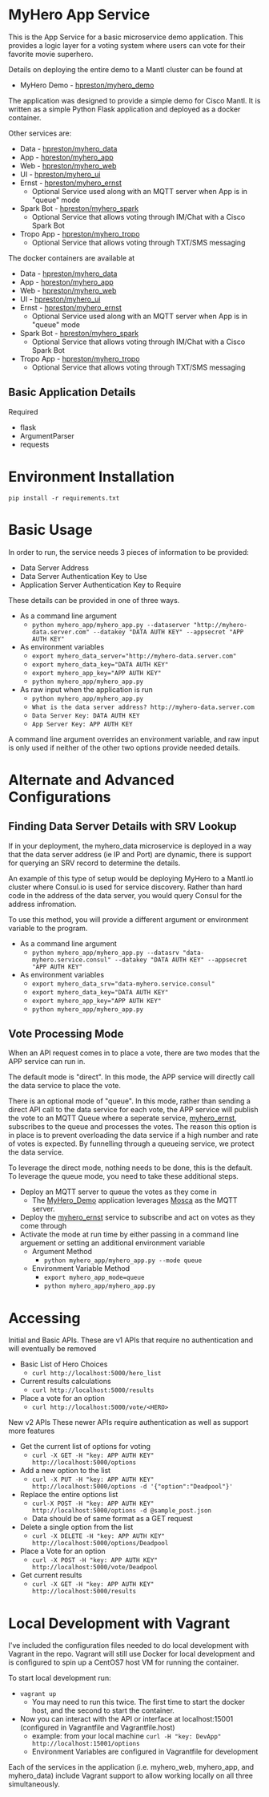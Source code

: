# MyHero App Service

This is the App Service for a basic microservice demo application.
This provides a logic layer for a voting system where users can vote for their favorite movie superhero.

Details on deploying the entire demo to a Mantl cluster can be found at

* MyHero Demo - [hpreston/myhero_demo](https://github.com/hpreston/myhero_demo)

The application was designed to provide a simple demo for Cisco Mantl.  It is written as a simple Python Flask application and deployed as a docker container.

Other services are:

* Data - [hpreston/myhero_data](https://github.com/hpreston/myhero_data)
* App - [hpreston/myhero_app](https://github.com/hpreston/myhero_app)
* Web - [hpreston/myhero_web](https://github.com/hpreston/myhero_web)
* UI - [hpreston/myhero_ui](https://github.com/hpreston/myhero_ui)
* Ernst - [hpreston/myhero_ernst](https://github.com/hpreston/myhero_ernst)
  * Optional Service used along with an MQTT server when App is in "queue" mode
* Spark Bot - [hpreston/myhero_spark](https://github.com/hpreston/myhero_spark)
  * Optional Service that allows voting through IM/Chat with a Cisco Spark Bot
* Tropo App - [hpreston/myhero_tropo](https://github.com/hpreston/myhero_tropo)
  * Optional Service that allows voting through TXT/SMS messaging


The docker containers are available at

* Data - [hpreston/myhero_data](https://hub.docker.com/r/hpreston/myhero_data)
* App - [hpreston/myhero_app](https://hub.docker.com/r/hpreston/myhero_app)
* Web - [hpreston/myhero_web](https://hub.docker.com/r/hpreston/myhero_web)
* UI - [hpreston/myhero_ui](https://hub.docker.com/r/hpreston/myhero_ui)
* Ernst - [hpreston/myhero_ernst](https://hub.docker.com/r/hpreston/myhero_ernst)
  * Optional Service used along with an MQTT server when App is in "queue" mode
* Spark Bot - [hpreston/myhero_spark](https://hub.docker.com/r/hpreston/myhero_spark)
  * Optional Service that allows voting through IM/Chat with a Cisco Spark Bot
* Tropo App - [hpreston/myhero_tropo](https://hub.docker.com/r/hpreston/myhero_tropo)
  * Optional Service that allows voting through TXT/SMS messaging

## Basic Application Details

Required

* flask
* ArgumentParser
* requests

# Environment Installation

    pip install -r requirements.txt

# Basic Usage

In order to run, the service needs 3 pieces of information to be provided:

* Data Server Address
* Data Server Authentication Key to Use
* Application Server Authentication Key to Require

These details can be provided in one of three ways.

* As a command line argument
  - `python myhero_app/myhero_app.py --dataserver "http://myhero-data.server.com" --datakey "DATA AUTH KEY" --appsecret "APP AUTH KEY" `
* As environment variables
  - `export myhero_data_server="http://myhero-data.server.com"`
  - `export myhero_data_key="DATA AUTH KEY"`
  - `export myhero_app_key="APP AUTH KEY"`
  - `python myhero_app/myhero_app.py`
* As raw input when the application is run
  - `python myhero_app/myhero_app.py`
  - `What is the data server address? http://myhero-data.server.com`
  - `Data Server Key: DATA AUTH KEY`
  - `App Server Key: APP AUTH KEY`

A command line argument overrides an environment variable, and raw input is only used if neither of the other two options provide needed details.

# Alternate and Advanced Configurations

## Finding Data Server Details with SRV Lookup

If in your deployment, the myhero_data microservice is deployed in a way that the data server address (ie IP and Port) are dynamic, there is support for querying an SRV record to determine the details.

An example of this type of setup would be deploying MyHero to a Mantl.io cluster where Consul.io is used for service discovery.  Rather than hard code in the address of the data server, you would query Consul for the address infromation.

To use this method, you will provide a different argument or environment variable to the program.

* As a command line argument
  - `python myhero_app/myhero_app.py --datasrv "data-myhero.service.consul" --datakey "DATA AUTH KEY" --appsecret "APP AUTH KEY" `
* As environment variables
  - `export myhero_data_srv="data-myhero.service.consul"`
  - `export myhero_data_key="DATA AUTH KEY"`
  - `export myhero_app_key="APP AUTH KEY"`
  - `python myhero_app/myhero_app.py`

## Vote Processing Mode

When an API request comes in to place a vote, there are two modes that the APP service can run in.

The default mode is "direct".  In this mode, the APP service will directly call the data service to place the vote.

There is an optional mode of "queue".  In this mode, rather than sending a direct API call to the data service for each vote, the APP service will publish the vote to an MQTT Queue where a seperate service, [myhero_ernst](www.github.com/hpreston/myhero_ernst), subscribes to the queue and processes the votes.  The reason this option is in place is to prevent overloading the data service if a high number and rate of votes is expected.  By funnelling through a queueing service, we protect the data service.

To leverage the direct mode, nothing needs to be done, this is the default.  To leverage the queue mode, you need to take these additional steps.

* Deploy an MQTT server to queue the votes as they come in
  * The [MyHero_Demo](www.github.com/hpreston/myhero_demo) application leverages [Mosca](https://hub.docker.com/r/matteocollina/mosca/) as the MQTT server.
* Deploy the  [myhero_ernst](www.github.com/hpreston/myhero_ernst) service to subscribe and act on votes as they come through
* Activate the mode at run time by either passing in a command line arguement or setting an additional environment variable
  * Argument Method
    * `python myhero_app/myhero_app.py --mode queue`
  * Environment Variable Method
    * `export myhero_app_mode=queue`
    * `python myhero_app/myhero_app.py`

# Accessing

Initial and Basic APIs.
These are v1 APIs that require no authentication and will eventually be removed

* Basic List of Hero Choices
  * `curl http://localhost:5000/hero_list`
* Current results calculations
  * `curl http://localhost:5000/results`
* Place a vote for an option
  * `curl http://localhost:5000/vote/<HERO>`

New v2 APIs
These newer APIs require authentication as well as support more features

* Get the current list of options for voting
  * `curl -X GET -H "key: APP AUTH KEY" http://localhost:5000/options`
* Add a new option to the list
  * `curl -X PUT -H "key: APP AUTH KEY" http://localhost:5000/options -d '{"option":"Deadpool"}'`
* Replace the entire options list
  * `curl-X POST -H "key: APP AUTH KEY" http://localhost:5000/options -d @sample_post.json`
  * Data should be of same format as a GET request
* Delete a single option from the list
  * `curl -X DELETE -H "key: APP AUTH KEY" http://localhost:5000/options/Deadpool`
* Place a Vote for an option
  * `curl -X POST -H "key: APP AUTH KEY" http://localhost:5000/vote/Deadpool`
* Get current results
  * `curl -X GET -H "key: APP AUTH KEY" http://localhost:5000/results`

# Local Development with Vagrant

I've included the configuration files needed to do local development with Vagrant in the repo.  Vagrant will still use Docker for local development and is configured to spin up a CentOS7 host VM for running the container.

To start local development run:

* `vagrant up`
  - You may need to run this twice.  The first time to start the docker host, and the second to start the container.
* Now you can interact with the API or interface at localhost:15001 (configured in Vagrantfile and Vagrantfile.host)
  - example:  from your local machine `curl -H "key: DevApp" http://localhost:15001/options`
  - Environment Variables are configured in Vagrantfile for development

Each of the services in the application (i.e. myhero_web, myhero_app, and myhero_data) include Vagrant support to allow working locally on all three simultaneously.
